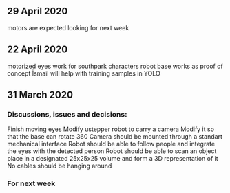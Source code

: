 ## 29 April 2020
motors are expected
looking for next week

## 22 April 2020
motorized eyes work for southpark characters
robot base works as proof of concept
İsmail will help with training samples in YOLO

## 31 March 2020

### Discussions, issues and decisions:  
Finish moving eyes
Modify ustepper robot to carry a camera
Modify it so that the base can rotate 360
Camera should be mounted through a standart mechanical interface
Robot should be able to follow people and integrate the eyes with the detected person
Robot should be able to scan an object place in a designated 25x25x25 volume and form a 3D representation of it
No cables should be hanging around

### For next week
